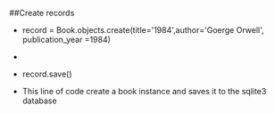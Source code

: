 ##Create records
- record = Book.objects.create(title='1984',author='Goerge Orwell', publication_year =1984)
- 
- record.save()

- This line of code create a book instance and saves it to the sqlite3 database